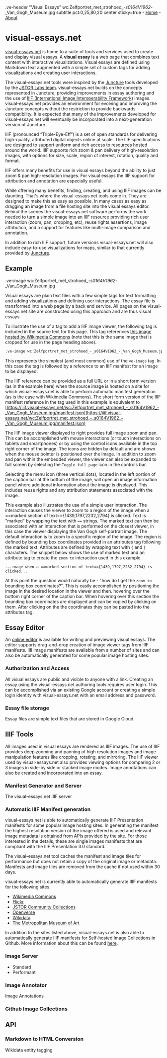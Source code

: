 .ve-header "Visual Essays" wc:Zelfportret_met_strohoed_-_s0164V1962_-_Van_Gogh_Museum.jpg subtitle pct:0,25,80,20 center sticky=true
    - [Home](/)
    - [About](/about)
# visual-essays.net

[visual-essays.net](https://visual-essays.net) is  home to a suite of tools and services used to create and display visual essays.  A __visual essay__ is a  web page that combines text content with interactive visualizations.  Visual essays are defined using Markdown text augmented with a simple set of custom tags for adding visualizations and creating user interactions.

The visual-essays.net tools were inspired by the [Juncture](https://juncture-digital.org) tools developed by the [JSTOR Labs team](https://labs.jstor.org).  visual-essays.net builds on the concepts represented in Juncture, providing improvements in essay authoring and the use of [IIIF (International Image Interoperability Framework)](https://iiif.io) images.  visual-essays.net provides an environment for evolving and improving the Juncture concepts without the restriction to provide backwards compatibility.  It is expected that many of the improvements developed for visual-essays.net will eventually be incorporated into a next-generation version of Juncture.

IIIF (pronounced “Triple-Eye-Eff”) is a set of open standards for delivering high-quality, attributed digital objects online at scale. The IIIF specifications are designed to support uniform and rich access to resources hosted around the world. IIIF supports rich zoom & pan delivery of high-resolution images, with options for size, scale, region of interest, rotation, quality and format.

IIIF offers many benefits for use in visual essays beyond the ability to just zoom & pan high-resolution images.  For visual essays the IIIF support for attribution and annotation are especially useful.

While offering many benefits, finding, creating, and using IIIF images can be daunting.  That's where the visual-essays.net tools come in.  They are designed to make this as easy as possible.  In many cases as easy as dragging an image from a file hosting site into the visual essays editor.  Behind the scenes the visual-essays.net software performs the work needed to turn a simple image into an IIIF resource providing rich user interaction (zoom, pan, cropping, etc), reuse rights assertions, image attribution, and a support for features like multi-image comparison and annotation.

In addition to rich IIIF support, future versions visual-essays.net will also include easy-to-use visualizations for maps, similar to that currently provided by [Juncture](https://juncture-digital.org).

## Example

.ve-image wc:Zelfportret_met_strohoed_-_s0164V1962_-_Van_Gogh_Museum.jpg

Visual essays are plain text files with a few simple tags for text formatting and adding visualizations and defining user interactions.  The essay file is transformed into a web page by a back end service.  All pages on the visual-essays.net site are constructed using this approach and are thus visual essays.

To illustrate the use of a tag to add a IIIF image viewer, the following tag is included in the source text for this page.  This tag references [this image hosted by Wikimedia Commons](https://commons.wikimedia.org/wiki/File:Zelfportret_met_strohoed_-_s0164V1962_-_Van_Gogh_Museum.jpg) (note that this is the same image that is cropped for use in the page heading above).

```html
.ve-image wc:Zelfportret_met_strohoed_-_s0164V1962_-_Van_Gogh_Museum.jpg
```

This represents the simplest (and most common) use of the `ve-image` tag.  In this case the tag is followed by a reference to an IIIF manifest for an image to be displayed.

The IIIF reference can be provided as a full URL or in a short form version (as in the example here) when the source image is hosted on a site for which visual-essays.net is able to perform automatic manifest generation (as is the case with Wikimedia Commons).  The short form version of the IIIF manifest reference in the tag used in this example is equivalent to [https://iiif.visual-essays.net/wc:Zelfportret_met_strohoed_-_s0164V1962_-_Van_Gogh_Museum.jpg/manifest.json](https://iiif.visual-essays.net/wc:Zelfportret_met_strohoed_-_s0164V1962_-_Van_Gogh_Museum.jpg/manifest.json)

The IIIF image viewer displayed to right provides full image zoom and pan.  This can be accomplished with mouse interactions (or touch interactions on tablets and smartphones) or by using the control icons available in the top right corner of the image.  The icons are hidden by default and are shown when the mouse pointer is positioned over the image.  In addition to zoom and pan within the embedded viewer, the viewer can also be expanded to full screen by selecting the `Toggle full page` icon in the controls bar.

Selecting the menu icon (three vertical dots), located in the left portion of the caption bar at the bottom of the image, will open an image information panel where additional information about the image is displayed.  This includes reuse rights and any attribution statements associated with the image.

This example also illustrates the use of a simple user interaction.  The interaction causes the viewer to zoom to a region of the image when a ==marked section of text=={1439,1797,2232,2794} is clicked.  Text is "marked" by wapping the text with `==` strings.  The marked text can then be associated with an interaction that is performed on the closest viewer, in this case the viewer displaying the Van Gogh self-portrait image.  The default interaction is to zoom to a specific region of the image.  The region is defined by bounding box coordinates provided in an attributes tag following the marked text.  Attributes are defined by wrapping text with `{` and `}` characters.  The snippet below shows the use of marked text and an attribute tag to create the `zoom to` interaction used in this example.

```
...image when a ==marked section of text=={1439,1797,2232,2794} is clicked...
```

At this point the question would naturally be - "how do I get the `zoom to` bounding box coordinates?".  This is easily accomplished by positioning the image in the desired location in the viewer and then. hovering over the bottom right corner of the caption bar.  When hovering over this section the bounding box coordinates are displayed and can be copied by clicking on them.  After clicking on the the coordinates they can be pasted into the attributes tag.

## Essay Editor

An [online editor](https://editor.visual-essays.net) is available for writing and previewing visual essays. The editor supports drag-and-drop creation of image viewer tags from IIIF manifests.  IIII image manifests are available from a number of sites and can also be automatically generated for some popular image hosting sites.

### Authorization and Access

All visual essays are public and visible to anyone with a link.  Creating an essay using the visual-essays.net authoring tools requires user login.  This can be accomplished via an existing Google account or creating a simple login identity with visual-essays.net with an email address and password.

### Essay file storage

Essay files are simple text files that are stored in Google Cloud.  

## IIIF Tools

All images used in visual essays are rendered as IIIF images.  The use of IIIF provides deep zooming and panning of high resolution images and image manipulation features like cropping, rotating, and mirroring.  The IIIF viewer used by visual-essays.net also provides viewing options for comparing 2 or 3 images in side-by side or stacked image modes.  Image annotations can also be created and incorporated into an essay.

### Manifest Generator and Server

The visual-essays.net IIIF server 

### Automatic IIIF Manifest generation

visual-essays.net is able to automatically generate IIIF Presentation manifests for some popular image hosting sites.  In generating the manifest the highest resolution version of the image offered is used and relevant image metadata is obtained from APIs provided by the site.  For those interested in the details, these are single images manifests that are compliant with the IIIF Presentation 3.0 standard.

The visual-essays.net tool caches the manifest and image tiles for performance but does not retain a copy of the original image or metadata.  Manifests and image tiles are removed from the cache if not used within 30 days.  

visual-essays.net is currently able to automatically generate IIIF manifests for the following sites.
- [Wikimedia Commons](https://commons.wikimedia.org/wiki/Main_Page)
- [Flickr](https://www.flickr.com/explore)
- [JSTOR Community Collections](https://about.jstor.org/whats-in-jstor/open-community-collections/)
- [Openverse](https://wordpress.org/openverse/)
- [Wikidata](https://www.wikidata.org/wiki/Wikidata:Main_Page)
- [The Metropolitan Museum of Art](https://www.metmuseum.org/art/collection/search)

In addition to the sites listed above, visual-essays.net is also able to automatically generate IIIF manifests for Self-hosted Image Collections in Github.  More information about this can be found [here]().

### Image Server

- Standard
- Performant

### Image Annotator

Image Annotations

### Github Image Collections

## API

### Markdown to HTML Conversion

Wikidata entity tagging
